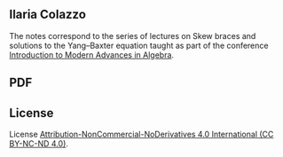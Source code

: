 ## Ilaria Colazzo

The notes correspond to the series of lectures on Skew braces and solutions to the Yang–Baxter
equation taught as part of the conference [Introduction to Modern Advances in Algebra](https://sites.google.com/view/itmaia/home?authuser=0).

## PDF


## License

License [Attribution-NonCommercial-NoDerivatives 4.0 International (CC BY-NC-ND 4.0)](https://creativecommons.org/licenses/by-nc-nd/4.0/deed.en).

